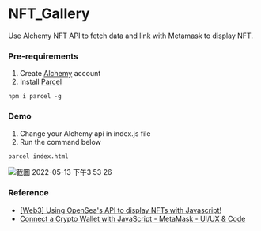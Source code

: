 # NFT_Gallery

Use Alchemy NFT API to fetch data and link with Metamask to display NFT.

### Pre-requirements
1. Create [Alchemy](https://www.alchemy.com) account
2. Install [Parcel](https://www.npmjs.com/package/parcel)
```
npm i parcel -g
```

### Demo
1. Change your Alchemy api in index.js file
2. Run the command below
```
parcel index.html
```
![截圖 2022-05-13 下午3 53 26](https://user-images.githubusercontent.com/54298121/168242767-64a503ad-c051-4fde-b888-50131f194994.png)

### Reference
- [[Web3] Using OpenSea's API to display NFTs with Javascript!](https://www.youtube.com/watch?v=UAH4dYaA-uI)
- [Connect a Crypto Wallet with JavaScript - MetaMask - UI/UX & Code](https://www.youtube.com/watch?v=VdPUC-Gbnsk&t=375s)

